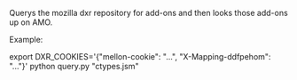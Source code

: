 Querys the mozilla dxr repository for add-ons and then looks those add-ons up on AMO.

Example:

export DXR_COOKIES='{"mellon-cookie": "...", "X-Mapping-ddfpehom": "..."}'
python query.py "ctypes.jsm"